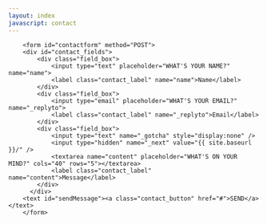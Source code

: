 ```yaml
---
layout: index
javascript: contact
---
```

<div id="contact_bumper"></div>

<div id="contact_content">
	<div id="contact_form">

		<form id="contactform" method="POST">
	    <div id="contact_fields">
		    <div class="field_box">
			    <input type="text" placeholder="WHAT'S YOUR NAME?" name="name">
			    <label class="contact_label" name="name">Name</label>
			</div>
		  	<div class="field_box">
			    <input type="email" placeholder="WHAT'S YOUR EMAIL?" name="_replyto">
			  	<label class="contact_label" name="_replyto">Email</label>
		  	</div>
		  	<div class="field_box">
			    <input type="text" name="_gotcha" style="display:none" />
				<input type="hidden" name="_next" value="{{ site.baseurl }}/" />
			  	<textarea name="content" placeholder="WHAT'S ON YOUR MIND?" cols="40" rows="5"></textarea>
			  	<label class="contact_label" name="content">Message</label>			    
			</div>	
		  </div>
	    <text id="sendMessage"><a class="contact_button" href="#">SEND</a></text>
		</form>
</div>
</div>